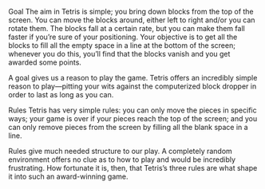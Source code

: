 Goal
The aim in Tetris is simple; you bring down blocks from the top of the screen. You can move the blocks around, either left to right and/or you can rotate them. The blocks fall at a certain rate, but you can make them fall faster if you’re sure of your positioning. Your objective is to get all the blocks to fill all the empty space in a line at the bottom of the screen; whenever you do this, you’ll find that the blocks vanish and you get awarded some points.

A goal gives us a reason to play the game. Tetris offers an incredibly simple reason to play—pitting your wits against the computerized block dropper in order to last as long as you can.

Rules
Tetris has very simple rules: you can only move the pieces in specific ways; your game is over if your pieces reach the top of the screen; and you can only remove pieces from the screen by filling all the blank space in a line.

Rules give much needed structure to our play. A completely random environment offers no clue as to how to play and would be incredibly frustrating. How fortunate it is, then, that Tetris’s three rules are what shape it into such an award-winning game.
